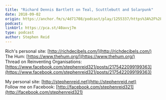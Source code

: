 ```yaml
---
title: "Richard Dennis Bartlett on Teal, Scuttlebutt and Solarpunk"
date: 2018-09-02
origin: https://anchor.fm/s/4d71708/podcast/play/1255337/https%3A%2F%2Fd3ctxlq1ktw2nl.cloudfront.net%2Fproduction%2F2018-8-2%2F4364485-44100-1-226dbb902ef01.mp3
podcast: 
linkUrl: https://pca.st/40avvj7m
type: podcast
author: Stephen Reid
---
```


Rich's personal site: [http://richdecibels.com/](http://richdecibels.com/)  
The Hum: [https://www.thehum.org/](https://www.thehum.org/)  
Thread on Reinventing Organisations: [https://www.facebook.com/stephenreid321/posts/2175422099199363](https://www.facebook.com/stephenreid321/posts/2175422099199363)  
  
My personal site: [http://stephenreid.net](http://stephenreid.net)  
Follow me on Facebook: [http://facebook.com/stephenreid321](http://facebook.com/stephenreid321)

